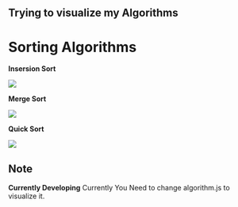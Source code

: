 ## Trying to visualize my Algorithms

# Sorting Algorithms

**Insersion Sort**

![](https://media.giphy.com/media/gHuUC94vtv13mvNOH0/giphy.gif)

**Merge Sort**

![](https://media.giphy.com/media/Zb6kF9TKKRujbyNZEC/giphy.gif)

**Quick Sort**

![](https://media.giphy.com/media/jpQDxVvJ3HX61Zdnjr/giphy.gif)



## Note

**Currently Developing**
Currently You Need to change algorithm.js to visualize it.
